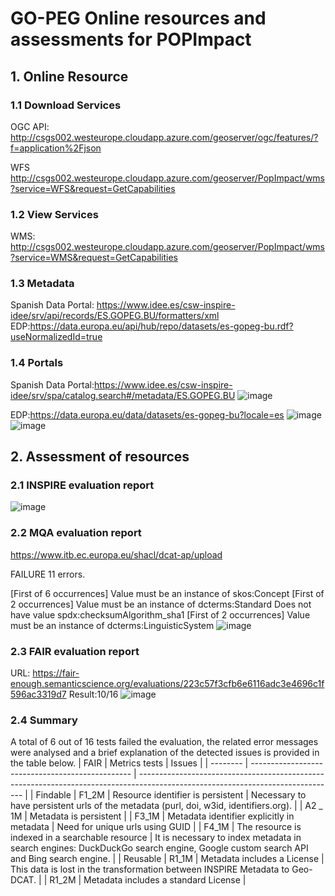 # GO-PEG Online resources and assessments for POPImpact

## 1. Online Resource
### 1.1 Download Services
OGC API: http://csgs002.westeurope.cloudapp.azure.com/geoserver/ogc/features/?f=application%2Fjson

WFS  http://csgs002.westeurope.cloudapp.azure.com/geoserver/PopImpact/wms?service=WFS&request=GetCapabilities
 ### 1.2 View Services
 WMS: http://csgs002.westeurope.cloudapp.azure.com/geoserver/PopImpact/wms?service=WMS&request=GetCapabilities
 ### 1.3 Metadata
Spanish Data Portal:  https://www.idee.es/csw-inspire-idee/srv/api/records/ES.GOPEG.BU/formatters/xml
EDP:<https://data.europa.eu/api/hub/repo/datasets/es-gopeg-bu.rdf?useNormalizedId=true>
### 1.4 Portals
Spanish Data Portal:https://www.idee.es/csw-inspire-idee/srv/spa/catalog.search#/metadata/ES.GOPEG.BU
![image](https://user-images.githubusercontent.com/94920015/229062531-b6a59dff-48bb-4d69-9836-66369fb9c37a.png)

EDP:https://data.europa.eu/data/datasets/es-gopeg-bu?locale=es
![image](https://user-images.githubusercontent.com/94920015/229059519-c211b473-c54b-4919-8a2e-c56efa6b9e8c.png)
![image](https://user-images.githubusercontent.com/94920015/229059562-10847571-e93b-4884-ba8c-4376226c8e7d.png)
 
## 2. Assessment of resources
### 2.1 INSPIRE evaluation report
![image](https://user-images.githubusercontent.com/94920015/229059701-7d53e202-6b44-4571-acd8-8e3c95fa3a0d.png)

### 2.2 MQA evaluation report
https://www.itb.ec.europa.eu/shacl/dcat-ap/upload

FAILURE  11 errors.

[First of 6 occurrences] Value must be an instance of skos:Concept
[First of 2 occurrences] Value must be an instance of dcterms:Standard
Does not have value spdx:checksumAlgorithm_sha1
[First of 2 occurrences] Value must be an instance of dcterms:LinguisticSystem
![image](https://user-images.githubusercontent.com/94920015/229061944-302d8de4-f0ff-469b-a51d-0debb24fce4b.png)
### 2.3 FAIR evaluation report
URL: <https://fair-enough.semanticscience.org/evaluations/223c57f3cfb6e6116adc3e4696c1f596ac3319d7>
Result:10/16
![image](https://user-images.githubusercontent.com/94920015/229061199-1ca91137-f1ce-47d9-a481-a1b891284e1b.png)
 
### 2.4 Summary
A total of 6 out of 16 tests failed the evaluation, the related error messages were analysed and a brief explanation of the detected issues is provided in the table below.
 | FAIR     | Metrics tests                                    | Issues                                                                                                                          |
| -------- | ------------------------------------------------ | ------------------------------------------------------------------------------------------------------------------------------- |
| Findable | F1_2M                                            | Resource identifier is persistent                                                                                               | Necessary to have persistent urls of the metadata (purl, doi, w3id, identifiers.org). |
| A2 \_ 1M | Metadata is persistent                           |
| F3_1M    | Metadata identifier explicitly in metadata       | Need for unique urls using GUID                                                                                                 |
| F4_1M    | The resource is indexed in a searchable resource | It is necessary to index metadata in search engines: DuckDuckGo search engine, Google custom search API and Bing search engine. |
| Reusable | R1_1M                                            | Metadata includes a License                                                                                                     | This data is lost in the transformation between INSPIRE Metadata to Geo-DCAT. |
| R1_2M    | Metadata includes a standard License             |
